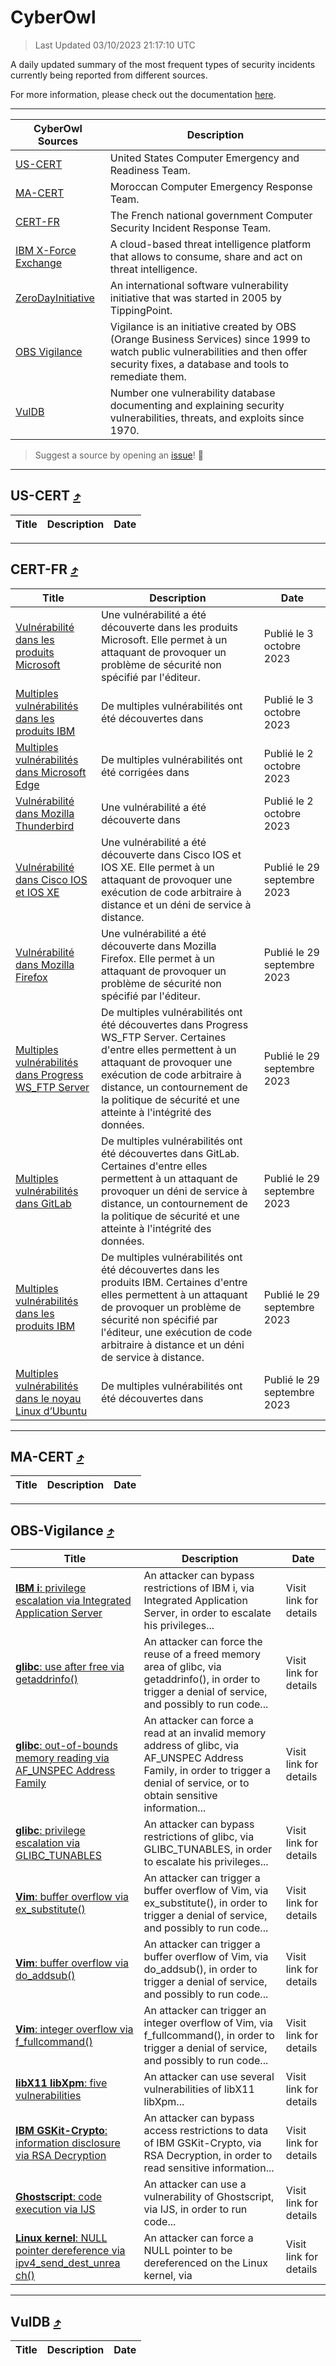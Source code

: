 
 <div id='top'></div>

# CyberOwl

 > Last Updated 03/10/2023 21:17:10 UTC
 
 A daily updated summary of the most frequent types of security incidents currently being reported from different sources.
 
 For more information, please check out the documentation [here](./docs/README.md).
 
 ---
 |CyberOwl Sources|Description|
 |---|---|
 |[US-CERT](#us-cert-arrow_heading_up)|United States Computer Emergency and Readiness Team.|
 |[MA-CERT](#ma-cert-arrow_heading_up)|Moroccan Computer Emergency Response Team.|
 |[CERT-FR](#cert-fr-arrow_heading_up)|The French national government Computer Security Incident Response Team.|
 |[IBM X-Force Exchange](#ibmcloud-arrow_heading_up)|A cloud-based threat intelligence platform that allows to consume, share and act on threat intelligence.|
 |[ZeroDayInitiative](#zerodayinitiative-arrow_heading_up)|An international software vulnerability initiative that was started in 2005 by TippingPoint.|
 |[OBS Vigilance](#obs-vigilance-arrow_heading_up)|Vigilance is an initiative created by OBS (Orange Business Services) since 1999 to watch public vulnerabilities and then offer security fixes, a database and tools to remediate them.|
 |[VulDB](#vuldb-arrow_heading_up)|Number one vulnerability database documenting and explaining security vulnerabilities, threats, and exploits since 1970.|
 
 > Suggest a source by opening an [issue](https://github.com/karimhabush/cyberowl/issues)! :raised_hands:
 ---

## US-CERT [:arrow_heading_up:](#cyberowl)

 |Title|Description|Date|
 |---|---|---|
 
 ---

## CERT-FR [:arrow_heading_up:](#cyberowl)

 |Title|Description|Date|
 |---|---|---|
 |[Vulnérabilité dans les produits Microsoft](https://www.cert.ssi.gouv.fr/avis/CERTFR-2023-AVI-0799/)|Une vulnérabilité a été découverte dans les produits Microsoft. Elle permet à un attaquant de provoquer un problème de sécurité non spécifié par l'éditeur.|Publié le 3 octobre 2023|
 |[Multiples vulnérabilités dans les produits IBM](https://www.cert.ssi.gouv.fr/avis/CERTFR-2023-AVI-0798/)|De multiples vulnérabilités ont été découvertes dans |Publié le 3 octobre 2023|
 |[Multiples vulnérabilités dans Microsoft Edge](https://www.cert.ssi.gouv.fr/avis/CERTFR-2023-AVI-0797/)|De multiples vulnérabilités ont été corrigées dans |Publié le 2 octobre 2023|
 |[Vulnérabilité dans Mozilla Thunderbird](https://www.cert.ssi.gouv.fr/avis/CERTFR-2023-AVI-0796/)|Une vulnérabilité a été découverte dans |Publié le 2 octobre 2023|
 |[Vulnérabilité dans Cisco IOS et IOS XE](https://www.cert.ssi.gouv.fr/avis/CERTFR-2023-AVI-0795/)|Une vulnérabilité a été découverte dans Cisco IOS et IOS XE. Elle permet à un attaquant de provoquer une exécution de code arbitraire à distance et un déni de service à distance.|Publié le 29 septembre 2023|
 |[Vulnérabilité dans Mozilla Firefox](https://www.cert.ssi.gouv.fr/avis/CERTFR-2023-AVI-0794/)|Une vulnérabilité a été découverte dans Mozilla Firefox. Elle permet à un attaquant de provoquer un problème de sécurité non spécifié par l'éditeur.|Publié le 29 septembre 2023|
 |[Multiples vulnérabilités dans Progress WS_FTP Server](https://www.cert.ssi.gouv.fr/avis/CERTFR-2023-AVI-0793/)|De multiples vulnérabilités ont été découvertes dans Progress WS_FTP Server. Certaines d'entre elles permettent à un attaquant de provoquer une exécution de code arbitraire à distance, un contournement de la politique de sécurité et une atteinte à l'intégrité des données.|Publié le 29 septembre 2023|
 |[Multiples vulnérabilités dans GitLab](https://www.cert.ssi.gouv.fr/avis/CERTFR-2023-AVI-0792/)|De multiples vulnérabilités ont été découvertes dans GitLab. Certaines d'entre elles permettent à un attaquant de provoquer un déni de service à distance, un contournement de la politique de sécurité et une atteinte à l'intégrité des données.|Publié le 29 septembre 2023|
 |[Multiples vulnérabilités dans les produits IBM](https://www.cert.ssi.gouv.fr/avis/CERTFR-2023-AVI-0791/)|De multiples vulnérabilités ont été découvertes dans les produits IBM. Certaines d'entre elles permettent à un attaquant de provoquer un problème de sécurité non spécifié par l'éditeur, une exécution de code arbitraire à distance et un déni de service à distance.|Publié le 29 septembre 2023|
 |[Multiples vulnérabilités dans le noyau Linux d’Ubuntu](https://www.cert.ssi.gouv.fr/avis/CERTFR-2023-AVI-0790/)|De multiples vulnérabilités ont été découvertes dans |Publié le 29 septembre 2023|
 
 ---

## MA-CERT [:arrow_heading_up:](#cyberowl)

 |Title|Description|Date|
 |---|---|---|
 
 ---

## OBS-Vigilance [:arrow_heading_up:](#cyberowl)

 |Title|Description|Date|
 |---|---|---|
 |[<a href="https://vigilance.fr/vulnerability/IBM-i-privilege-escalation-via-Integrated-Application-Server-42451" class="noirorange"><b>IBM i</b>: privilege escalation via Integrated Application Server</a>](https://vigilance.fr/vulnerability/IBM-i-privilege-escalation-via-Integrated-Application-Server-42451)|An attacker can bypass restrictions of IBM i, via Integrated Application Server, in order to escalate his privileges...|Visit link for details|
 |[<a href="https://vigilance.fr/vulnerability/glibc-use-after-free-via-getaddrinfo-42450" class="noirorange"><b>glibc</b>: use after free via getaddrinfo()</a>](https://vigilance.fr/vulnerability/glibc-use-after-free-via-getaddrinfo-42450)|An attacker can force the reuse of a freed memory area of glibc, via getaddrinfo(), in order to trigger a denial of service, and possibly to run code...|Visit link for details|
 |[<a href="https://vigilance.fr/vulnerability/glibc-out-of-bounds-memory-reading-via-AF-UNSPEC-Address-Family-42449" class="noirorange"><b>glibc</b>: out-of-bounds memory reading via AF_UNSPEC Address Family</a>](https://vigilance.fr/vulnerability/glibc-out-of-bounds-memory-reading-via-AF-UNSPEC-Address-Family-42449)|An attacker can force a read at an invalid memory address of glibc, via AF_UNSPEC Address Family, in order to trigger a denial of service, or to obtain sensitive information...|Visit link for details|
 |[<a href="https://vigilance.fr/vulnerability/glibc-privilege-escalation-via-GLIBC-TUNABLES-42448" class="noirorange"><b>glibc</b>: privilege escalation via GLIBC_TUNABLES</a>](https://vigilance.fr/vulnerability/glibc-privilege-escalation-via-GLIBC-TUNABLES-42448)|An attacker can bypass restrictions of glibc, via GLIBC_TUNABLES, in order to escalate his privileges...|Visit link for details|
 |[<a href="https://vigilance.fr/vulnerability/Vim-buffer-overflow-via-ex-substitute-42447" class="noirorange"><b>Vim</b>: buffer overflow via ex_substitute()</a>](https://vigilance.fr/vulnerability/Vim-buffer-overflow-via-ex-substitute-42447)|An attacker can trigger a buffer overflow of Vim, via ex_substitute(), in order to trigger a denial of service, and possibly to run code...|Visit link for details|
 |[<a href="https://vigilance.fr/vulnerability/Vim-buffer-overflow-via-do-addsub-42446" class="noirorange"><b>Vim</b>: buffer overflow via do_addsub()</a>](https://vigilance.fr/vulnerability/Vim-buffer-overflow-via-do-addsub-42446)|An attacker can trigger a buffer overflow of Vim, via do_addsub(), in order to trigger a denial of service, and possibly to run code...|Visit link for details|
 |[<a href="https://vigilance.fr/vulnerability/Vim-integer-overflow-via-f-fullcommand-42445" class="noirorange"><b>Vim</b>: integer overflow via f_fullcommand()</a>](https://vigilance.fr/vulnerability/Vim-integer-overflow-via-f-fullcommand-42445)|An attacker can trigger an integer overflow of Vim, via f_fullcommand(), in order to trigger a denial of service, and possibly to run code...|Visit link for details|
 |[<a href="https://vigilance.fr/vulnerability/libX11-libXpm-five-vulnerabilities-42444" class="noirorange"><b>libX11  libXpm</b>: five vulnerabilities</a>](https://vigilance.fr/vulnerability/libX11-libXpm-five-vulnerabilities-42444)|An attacker can use several vulnerabilities of libX11  libXpm...|Visit link for details|
 |[<a href="https://vigilance.fr/vulnerability/IBM-GSKit-Crypto-information-disclosure-via-RSA-Decryption-42443" class="noirorange"><b>IBM GSKit-Crypto</b>: information disclosure via RSA Decryption</a>](https://vigilance.fr/vulnerability/IBM-GSKit-Crypto-information-disclosure-via-RSA-Decryption-42443)|An attacker can bypass access restrictions to data of IBM GSKit-Crypto, via RSA Decryption, in order to read sensitive information...|Visit link for details|
 |[<a href="https://vigilance.fr/vulnerability/Ghostscript-code-execution-via-IJS-42442" class="noirorange"><b>Ghostscript</b>: code execution via IJS</a>](https://vigilance.fr/vulnerability/Ghostscript-code-execution-via-IJS-42442)|An attacker can use a vulnerability of Ghostscript, via IJS, in order to run code...|Visit link for details|
 |[<a href="https://vigilance.fr/vulnerability/Linux-kernel-NULL-pointer-dereference-via-ipv4-send-dest-unreach-42435" class="noirorange"><b>Linux kernel</b>: NULL pointer dereference via <wbr>ipv4_send_dest_unrea<wbr>ch()</wbr></wbr></a>](https://vigilance.fr/vulnerability/Linux-kernel-NULL-pointer-dereference-via-ipv4-send-dest-unreach-42435)|An attacker can force a NULL pointer to be dereferenced on the Linux kernel, via |Visit link for details|
 
 ---

## VulDB [:arrow_heading_up:](#cyberowl)

 |Title|Description|Date|
 |---|---|---|
 